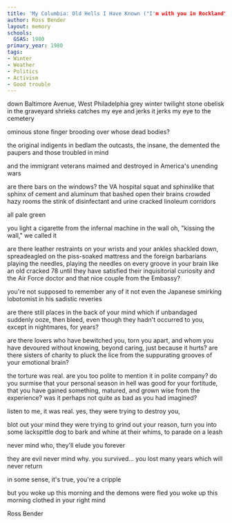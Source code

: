 ```yaml
---
title: 'My Columbia: Old Hells I Have Known ("I'm with you in Rockland")'
author: Ross Bender
layout: memory
schools:
  GSAS: 1980
primary_year: 1980
tags:
- Winter
- Weather
- Politics
- Activism
- Good trouble
---
```


down Baltimore Avenue, West Philadelphia
grey winter twilight
stone obelisk in the graveyard shrieks
catches my eye and jerks it
jerks my eye to the cemetery

ominous stone finger brooding
over whose dead bodies?

the original indigents in bedlam
the outcasts, the insane, the demented
the paupers and those troubled in mind

and the immigrant veterans
maimed and destroyed in America's unending wars

are there bars on the windows?
the VA hospital squat and sphinxlike
that sphinx of cement and aluminum that bashed open their brains
crowded hazy rooms
the stink of disinfectant and urine
cracked linoleum corridors

all pale green

you light a cigarette from the infernal machine in the wall
oh, "kissing the wall," we called it

are there leather restraints
on your wrists and your ankles
shackled down, spreadeagled on the piss-soaked mattress and
the foreign barbarians playing the needles,
playing the needles on every groove in your brain like an old cracked 78 until
they have satisfied their inquisitorial curiosity
and the Air Force doctor
and that nice couple from the Embassy?

you're not supposed to remember any of it
not even the Japanese smirking lobotomist
in his sadistic reveries

are there still places in the back of your mind which if unbandaged suddenly ooze,
then bleed, even though they hadn't occurred to you, except in nightmares, for years?

are there lovers who have bewitched you, torn you apart, and whom you have devoured
without knowing, beyond caring, just because it hurts?
are there sisters of charity to pluck the lice
from the suppurating grooves of your emotional brain?

the torture was real.
are you too polite to mention it in polite company?
do you surmise that your personal season in hell was good for your fortitude,
that you have gained something, matured, and grown wise from the experience?
was it perhaps not quite as bad as you had imagined?

listen to me, it was real.
yes, they were trying to destroy you,

blot out your mind
they were trying to grind out your reason, turn you into some lackspittle dog
to bark and whine at their whims, to parade on a leash

never mind who, they'll elude you forever

they are evil never mind why.
you survived...
you lost many years which will never return

in some sense, it's true, you're a cripple

but you woke up this morning and the demons were fled
you woke up this morning clothed in your right mind

Ross Bender
